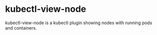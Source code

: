 # kubectl-view-node
kubectl-view-node is a kubectl plugin showing nodes with running pods and containers.
